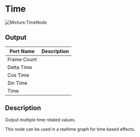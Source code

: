 # Time
![Mixture.TimeNode](../../images/Mixture.TimeNode.png)

## Output
Port Name | Description
--- | ---
Frame Count | 
Delta Time | 
Cos Time | 
Sin Time | 
Time | 

## Description
Output multiple time related values.

This node can be used in a realtime graph for time based effects.

